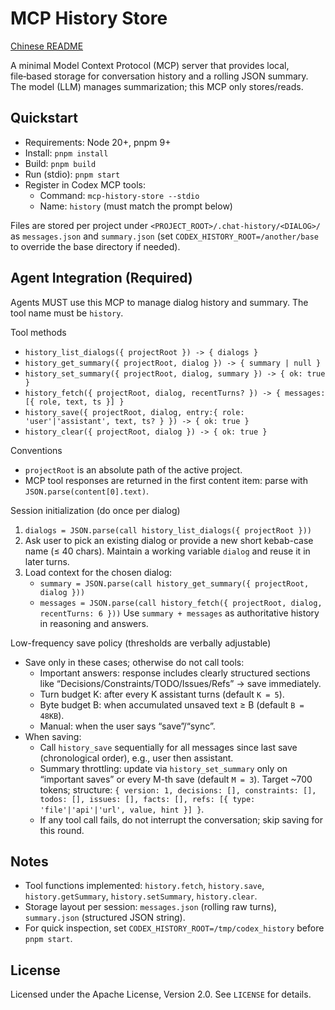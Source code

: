 # MCP History Store

[Chinese README](README.zh-CN.md)

A minimal Model Context Protocol (MCP) server that provides local, file‑based storage for conversation history and a rolling JSON summary. The model (LLM) manages summarization; this MCP only stores/reads.

## Quickstart
- Requirements: Node 20+, pnpm 9+
- Install: `pnpm install`
- Build: `pnpm build`
- Run (stdio): `pnpm start`
- Register in Codex MCP tools:
  - Command: `mcp-history-store --stdio`
  - Name: `history` (must match the prompt below)

Files are stored per project under `<PROJECT_ROOT>/.chat-history/<DIALOG>/` as `messages.json` and `summary.json` (set `CODEX_HISTORY_ROOT=/another/base` to override the base directory if needed).

## Agent Integration (Required)
Agents MUST use this MCP to manage dialog history and summary. The tool name must be `history`.

Tool methods
- `history_list_dialogs({ projectRoot }) -> { dialogs }`
- `history_get_summary({ projectRoot, dialog }) -> { summary | null }`
- `history_set_summary({ projectRoot, dialog, summary }) -> { ok: true }`
- `history_fetch({ projectRoot, dialog, recentTurns? }) -> { messages: [{ role, text, ts }] }`
- `history_save({ projectRoot, dialog, entry:{ role: 'user'|'assistant', text, ts? } }) -> { ok: true }`
- `history_clear({ projectRoot, dialog }) -> { ok: true }`

Conventions
- `projectRoot` is an absolute path of the active project.
- MCP tool responses are returned in the first content item: parse with `JSON.parse(content[0].text)`.

Session initialization (do once per dialog)
1) `dialogs = JSON.parse(call history_list_dialogs({ projectRoot }))`
2) Ask user to pick an existing dialog or provide a new short kebab-case name (≤ 40 chars). Maintain a working variable `dialog` and reuse it in later turns.
3) Load context for the chosen dialog:
   - `summary = JSON.parse(call history_get_summary({ projectRoot, dialog }))`
   - `messages = JSON.parse(call history_fetch({ projectRoot, dialog, recentTurns: 6 }))`
   Use `summary + messages` as authoritative history in reasoning and answers.

Low-frequency save policy (thresholds are verbally adjustable)
- Save only in these cases; otherwise do not call tools:
  - Important answers: response includes clearly structured sections like “Decisions/Constraints/TODO/Issues/Refs” → save immediately.
  - Turn budget K: after every K assistant turns (default `K = 5`).
  - Byte budget B: when accumulated unsaved text ≥ B (default `B = 48KB`).
  - Manual: when the user says “save”/“sync”.
- When saving:
  - Call `history_save` sequentially for all messages since last save (chronological order), e.g., user then assistant.
  - Summary throttling: update via `history_set_summary` only on “important saves” or every M-th save (default `M = 3`). Target ~700 tokens; structure:
    `{ version: 1, decisions: [], constraints: [], todos: [], issues: [], facts: [], refs: [{ type: 'file'|'api'|'url', value, hint }] }`.
  - If any tool call fails, do not interrupt the conversation; skip saving for this round.

## Notes
- Tool functions implemented: `history.fetch`, `history.save`, `history.getSummary`, `history.setSummary`, `history.clear`.
- Storage layout per session: `messages.json` (rolling raw turns), `summary.json` (structured JSON string).
- For quick inspection, set `CODEX_HISTORY_ROOT=/tmp/codex_history` before `pnpm start`.

## License
Licensed under the Apache License, Version 2.0. See `LICENSE` for details.

 
